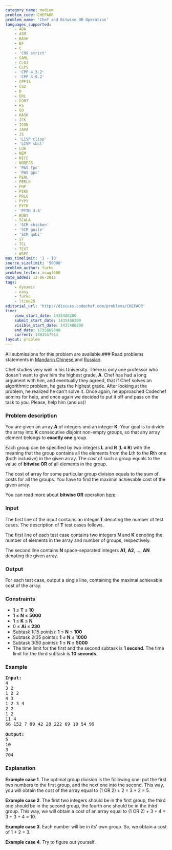 ```yaml
---
category_name: medium
problem_code: CHEFAOR
problem_name: 'Chef and Bitwise OR Operation'
languages_supported:
    - ADA
    - ASM
    - BASH
    - BF
    - C
    - 'C99 strict'
    - CAML
    - CLOJ
    - CLPS
    - 'CPP 4.3.2'
    - 'CPP 4.9.2'
    - CPP14
    - CS2
    - D
    - ERL
    - FORT
    - FS
    - GO
    - HASK
    - ICK
    - ICON
    - JAVA
    - JS
    - 'LISP clisp'
    - 'LISP sbcl'
    - LUA
    - NEM
    - NICE
    - NODEJS
    - 'PAS fpc'
    - 'PAS gpc'
    - PERL
    - PERL6
    - PHP
    - PIKE
    - PRLG
    - PYPY
    - PYTH
    - 'PYTH 3.4'
    - RUBY
    - SCALA
    - 'SCM chicken'
    - 'SCM guile'
    - 'SCM qobi'
    - ST
    - TCL
    - TEXT
    - WSPC
max_timelimit: '1 - 10'
source_sizelimit: '50000'
problem_author: furko
problem_tester: xcwgf666
date_added: 13-06-2015
tags:
    - dynamic
    - easy
    - furko
    - ltime25
editorial_url: 'http://discuss.codechef.com/problems/CHEFAOR'
time:
    view_start_date: 1435480200
    submit_start_date: 1435480200
    visible_start_date: 1435480200
    end_date: 1735669800
    current: 1493557914
layout: problem
---
```

All submissions for this problem are available.###  Read problems statements in [Mandarin Chinese ](http://www.codechef.com/download/translated/LTIME25/mandarin/CHEFAOR.pdf) and [Russian](http://www.codechef.com/download/translated/LTIME25/russian/CHEFAOR.pdf).

Chef studies very well in his University. There is only one professor who doesn't want to give him the highest grade, **A**. Chef has had a long argument with him, and eventually they agreed, that if Chef solves an algorithmic problem, he gets the highest grade. After looking at the problem, he realized he can't solve it. Once again, he approached Codechef admins for help, and once again we decided to put it off and pass on the task to you. Please, help him (and us)!

### Problem description

You are given an array **A** of integers and an integer **K**. Your goal is to divide the array into **K** consecutive disjoint non-empty groups, so that any array element belongs to **exactly one** group.

Each group can be specified by two integers **L** and **R** (**L ≤ R**) with the meaning that the group contains all the elements from the **L**th to the **R**th one (both inclusive) in the given array. The *cost* of such a group equals to the value of **bitwise OR** of all elements in the group.

The cost of array for some particular group division equals to the sum of costs for all the groups. You have to find the maximal achievable cost of the given array.

You can read more about **bitwise OR** operation [here](https://en.wikipedia.org/wiki/Bitwise_operation#OR)

### Input

The first line of the input contains an integer **T** denoting the number of test cases. The description of **T** test cases follows.

The first line of each test case contains two integers **N** and **K** denoting the number of elements in the array and number of groups, respectively.

The second line contains **N** space-separated integers **A1**, **A2**, ..., **AN** denoting the given array.

### Output

For each test case, output a single line, containing the maximal achievable cost of the array.

### Constraints

- **1** ≤ **T** ≤ **10**
- **1** ≤ **N** ≤ **5000**
- **1** ≤ **K** ≤ **N**
- 0 ≤ **Ai** ≤ **230**
- Subtask 1(15 points): **1** ≤ **N** ≤ **100**
- Subtask 2(35 points): **1** ≤ **N** ≤ **1000**
- Subtask 3(50 points): **1** ≤ **N** ≤ **5000**
- The time limit for the first and the second subtask is **1 second**. The time limit for the third subtask is **10 seconds**.

### Example

<pre><b>Input:</b>
<tt>4
3 2
1 2 2
4 3
1 2 3 4
2 2 
1 2
11 4
66 152 7 89 42 28 222 69 10 54 99</tt>

<b>Output:</b>
<tt>5
10
3
704</tt>
</pre>
### Explanation

**Example case 1**. The optimal group division is the following one: put the first two numbers to the first group, and the next one into the second. This way, you will obtain the cost of the array equal to (1 OR 2) + 2 = 3 + 2 = 5.

**Example case 2**. The first two integers should be in the first group, the third one should be in the second group, the fourth one should be in the third group. This way, we will obtain a cost of an array equal to (1 OR 2) + 3 + 4 = 3 + 3 + 4 = 10.

**Example case 3**. Each number will be in its' own group. So, we obtain a cost of 1 + 2 = 3.

**Example case 4**. Try to figure out yourself.
